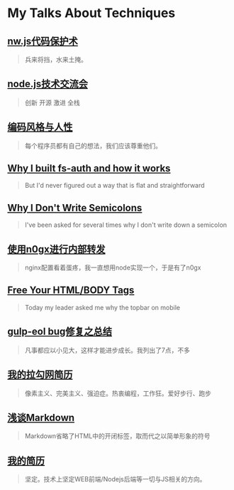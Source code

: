 # My Talks About Techniques

## [nw.js代码保护术](2016/01/nwjs-code-protection/)

> 兵来将挡，水来土掩。

## [node.js技术交流会](2015/08/nodejs-talk/)

> 创新 开源 激进 全栈

## [编码风格与人性](2015/08/coding-style.md)

> 每个程序员都有自己的想法，我们应该尊重他们。

## [Why I built fs-auth and how it works](2015/01/fs-auth.md)

> But I'd never figured out a way that is flat and straightforward

## [Why I Don't Write Semicolons](2015/01/why-no-semicolon.md)

> I've been asked for several times why I don't write down a semicolon

## [使用n0gx进行内部转发](2015/01/use-n0gx.md)

> nginx配置看着蛋疼，我一直想用node实现一个，于是有了n0gx

## [Free Your HTML/BODY Tags](2014/10/free-your-html-body-tags.md)

> Today my leader asked me why the topbar on mobile

## [gulp-eol bug修复之总结](2014/09/gulp-eol-bug.md)

> 凡事都应以小见大，这样才能进步成长。我列出了7点，不多

## [我的拉勾网简历](2014/08/lagou-resume.md)

> 像素主义、完美主义、强迫症。热衷编程，工作狂。爱好步行、跑步

## [浅谈Markdown](2014/05/markdown-talk.md)

> Markdown省略了HTML中的开闭标签，取而代之以简单形象的符号

## [我的简历](2014/05/my-resume.md)

> 坚定。技术上坚定WEB前端/Nodejs后端等一切与JS相关的方向。
